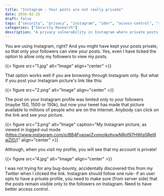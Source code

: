 ```yaml
---
title: "Instagram - Your posts are not really private"
date: 2016-02-25
draft: false
tags: ["security", "privacy", "instagram", "idor", "access-control", "social-media"]
categories: ["Security Research"]
description: "A privacy vulnerability in Instagram where private posts can be accessed by anyone with the direct link, bypassing follower-only restrictions."
---
```


You are using Instagram, right? And you might have kept your posts private, so that only your followers can view your posts. Yes, even I have ticked the option to allow only my followers to view my posts.

{{< figure src="1.jpg" alt="Image" align="center" >}}

That option works well if you are browsing through Instagram only. But what if you post your Instagram picture's link like this:

{{< figure src="2.png" alt="Image" align="center" >}}

The post on your Instagram profile was limited only to your followers (maybe 150, 1500 or 150k), but now your tweet has made that picture available to millions of people who are on the Internet. Anybody can click on the link and see your picture.

{{< figure src="3.png" alt="Image" caption="My Instagram picture, as viewed in logged-out mode (https://www.instagram.com/p/BB4FvaowiZvxmolkohvwNRpf97HWls0Rel9wZI0/)" align="center" >}}

Although, when you visit my profile, you will see that my account is private!

{{< figure src="4.jpg" alt="Image" align="center" >}}

I was not trying for any bug-bounty, accidentally discovered this from my Twitter when I clicked the link.
Instagram should follow one rule- if an user opts to have a private profile, you need to make sure (from server side) that the posts remain visible only to the followers on Instagram. Need to have better access control.